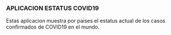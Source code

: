### APLICACION ESTATUS COVID19

Estas aplicacion muestra por paises el estatus actual de los casos confirmados de COVID19 en el mundo.
